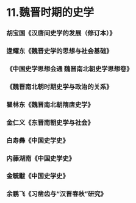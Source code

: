 # 11.魏晋时期的史学


### 胡宝国《汉唐间史学的发展（修订本）》

### 逯耀东《魏晋史学的思想与社会基础》

### 《中国史学思想会通 魏晋南北朝史学思想卷》

### 《魏晋南北朝时期史学与政治的关系》

### 瞿林东《魏晋南北朝隋唐史学》

### 金仁义《东晋南朝史学与社会》

### 白寿彝《中国史学史》

### 内藤湖南《中国史学史》

### 金毓黻《中国史学史》

### 余鹏飞《习凿齿与“汉晋春秋”研究》
